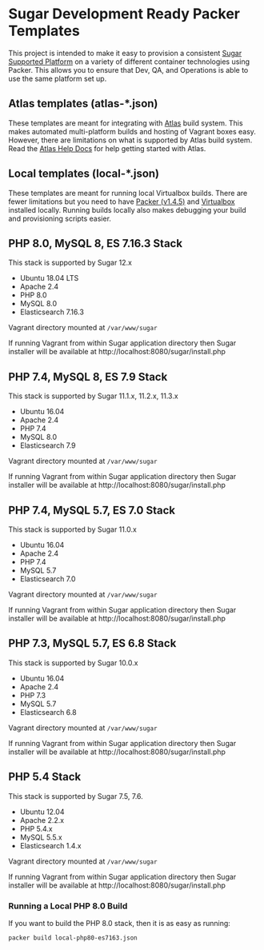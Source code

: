 # Sugar Development Ready Packer Templates

This project is intended to make it easy to provision a consistent [Sugar Supported Platform](http://support.sugarcrm.com/Resources/Supported_Platforms/) on a variety of different container technologies using Packer.  This allows you to ensure that Dev, QA, and Operations is able to use the same platform set up.

## Atlas templates (atlas-*.json)
These templates are meant for integrating with [Atlas](https://atlas.hashicorp.com/builds) build system. This makes automated multi-platform builds and hosting of Vagrant boxes easy. However, there are limitations on what is supported by Atlas build system.  Read the [Atlas Help Docs](https://atlas.hashicorp.com/help) for help getting started with Atlas.

## Local templates (local-*.json)
These templates are meant for running local Virtualbox builds. There are fewer limitations but you need to have [Packer (v1.4.5)](https://packer.io/) and [Virtualbox](https://www.virtualbox.org/wiki/Downloads) installed locally. Running builds locally also makes debugging your build and provisioning scripts easier.

## PHP 8.0, MySQL 8, ES 7.16.3 Stack

This stack is supported by Sugar 12.x

- Ubuntu 18.04 LTS
- Apache 2.4
- PHP 8.0
- MySQL 8.0
- Elasticsearch 7.16.3

Vagrant directory mounted at `/var/www/sugar`

If running Vagrant from within Sugar application directory then Sugar installer will be available at http://localhost:8080/sugar/install.php

## PHP 7.4, MySQL 8, ES 7.9 Stack

This stack is supported by Sugar 11.1.x, 11.2.x, 11.3.x

- Ubuntu 16.04
- Apache 2.4
- PHP 7.4
- MySQL 8.0
- Elasticsearch 7.9

Vagrant directory mounted at `/var/www/sugar`

If running Vagrant from within Sugar application directory then Sugar installer will be available at http://localhost:8080/sugar/install.php

## PHP 7.4, MySQL 5.7, ES 7.0 Stack

This stack is supported by Sugar 11.0.x

- Ubuntu 16.04
- Apache 2.4
- PHP 7.4
- MySQL 5.7
- Elasticsearch 7.0

Vagrant directory mounted at `/var/www/sugar`

If running Vagrant from within Sugar application directory then Sugar installer will be available at http://localhost:8080/sugar/install.php

## PHP 7.3, MySQL 5.7, ES 6.8 Stack

This stack is supported by Sugar 10.0.x

- Ubuntu 16.04
- Apache 2.4
- PHP 7.3
- MySQL 5.7
- Elasticsearch 6.8

Vagrant directory mounted at `/var/www/sugar`

If running Vagrant from within Sugar application directory then Sugar installer will be available at http://localhost:8080/sugar/install.php


## PHP 5.4 Stack

This stack is supported by Sugar 7.5, 7.6.

- Ubuntu 12.04
- Apache 2.2.x
- PHP 5.4.x
- MySQL 5.5.x
- Elasticsearch 1.4.x

Vagrant directory mounted at `/var/www/sugar`

If running Vagrant from within Sugar application directory then Sugar installer will be available at http://localhost:8080/sugar/install.php

### Running a Local PHP 8.0 Build
If you want to build the PHP 8.0 stack, then it is as easy as running:

```shell
packer build local-php80-es7163.json
```
